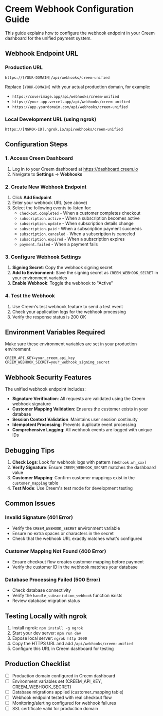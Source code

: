 # Creem Webhook Configuration Guide

This guide explains how to configure the webhook endpoint in your Creem dashboard for the unified payment system.

## Webhook Endpoint URL

### Production URL
```
https://[YOUR-DOMAIN]/api/webhooks/creem-unified
```

Replace `[YOUR-DOMAIN]` with your actual production domain, for example:
- `https://coverimage.app/api/webhooks/creem-unified`
- `https://your-app.vercel.app/api/webhooks/creem-unified`
- `https://app.yourdomain.com/api/webhooks/creem-unified`

### Local Development URL (using ngrok)
```
https://[NGROK-ID].ngrok.io/api/webhooks/creem-unified
```

## Configuration Steps

### 1. Access Creem Dashboard
1. Log in to your Creem dashboard at https://dashboard.creem.io
2. Navigate to **Settings** → **Webhooks**

### 2. Create New Webhook Endpoint
1. Click **Add Endpoint**
2. Enter your webhook URL (see above)
3. Select the following events to listen for:
   - `checkout.completed` - When a customer completes checkout
   - `subscription.active` - When a subscription becomes active
   - `subscription.update` - When subscription details change
   - `subscription.paid` - When a subscription payment succeeds
   - `subscription.canceled` - When a subscription is canceled
   - `subscription.expired` - When a subscription expires
   - `payment.failed` - When a payment fails

### 3. Configure Webhook Settings
1. **Signing Secret**: Copy the webhook signing secret
2. **Add to Environment**: Save the signing secret as `CREEM_WEBHOOK_SECRET` in your environment variables
3. **Enable Webhook**: Toggle the webhook to "Active"

### 4. Test the Webhook
1. Use Creem's test webhook feature to send a test event
2. Check your application logs for the webhook processing
3. Verify the response status is 200 OK

## Environment Variables Required

Make sure these environment variables are set in your production environment:

```env
CREEM_API_KEY=your_creem_api_key
CREEM_WEBHOOK_SECRET=your_webhook_signing_secret
```

## Webhook Security Features

The unified webhook endpoint includes:
- **Signature Verification**: All requests are validated using the Creem webhook signature
- **Customer Mapping Validation**: Ensures the customer exists in your database
- **Session Context Validation**: Maintains user session continuity
- **Idempotent Processing**: Prevents duplicate event processing
- **Comprehensive Logging**: All webhook events are logged with unique IDs

## Debugging Tips

1. **Check Logs**: Look for webhook logs with pattern `[Webhook:wh_xxx]`
2. **Verify Signature**: Ensure `CREEM_WEBHOOK_SECRET` matches the dashboard value
3. **Customer Mapping**: Confirm customer mappings exist in the `customer_mapping` table
4. **Test Mode**: Use Creem's test mode for development testing

## Common Issues

### Invalid Signature (401 Error)
- Verify the `CREEM_WEBHOOK_SECRET` environment variable
- Ensure no extra spaces or characters in the secret
- Check that the webhook URL exactly matches what's configured

### Customer Mapping Not Found (400 Error)
- Ensure checkout flow creates customer mapping before payment
- Verify the customer ID in the webhook matches your database

### Database Processing Failed (500 Error)
- Check database connectivity
- Verify the `handle_subscription_webhook` function exists
- Review database migration status

## Testing Locally with ngrok

1. Install ngrok: `npm install -g ngrok`
2. Start your dev server: `npm run dev`
3. Expose local server: `ngrok http 3000`
4. Copy the HTTPS URL and add `/api/webhooks/creem-unified`
5. Configure this URL in Creem dashboard for testing

## Production Checklist

- [ ] Production domain configured in Creem dashboard
- [ ] Environment variables set (CREEM_API_KEY, CREEM_WEBHOOK_SECRET)
- [ ] Database migrations applied (customer_mapping table)
- [ ] Webhook endpoint tested with real checkout flow
- [ ] Monitoring/alerting configured for webhook failures
- [ ] SSL certificate valid for production domain